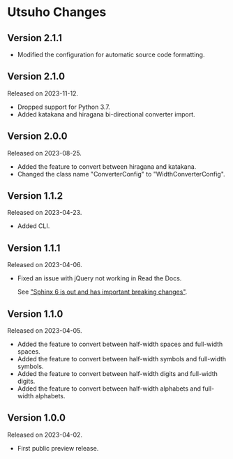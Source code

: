# Utsuho Changes

## Version 2.1.1

* Modified the configuration for automatic source code formatting.

## Version 2.1.0

Released on 2023-11-12.

* Dropped support for Python 3.7.
* Added katakana and hiragana bi-directional converter import.

## Version 2.0.0

Released on 2023-08-25.

* Added the feature to convert between hiragana and katakana.
* Changed the class name "ConverterConfig" to "WidthConverterConfig".

## Version 1.1.2

Released on 2023-04-23.

* Added CLI.

## Version 1.1.1

Released on 2023-04-06.

* Fixed an issue with jQuery not working in Read the Docs.

  See ["Sphinx 6 is out and has important breaking changes"](https://blog.readthedocs.com/sphinx6-upgrade/).

## Version 1.1.0

Released on 2023-04-05.

* Added the feature to convert between half-width spaces and full-width spaces.
* Added the feature to convert between half-width symbols and full-width symbols.
* Added the feature to convert between half-width digits and full-width digits.
* Added the feature to convert between half-width alphabets and full-width alphabets.

## Version 1.0.0

Released on 2023-04-02.

* First public preview release.
